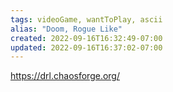 ```yaml
---
tags: videoGame, wantToPlay, ascii
alias: "Doom, Rogue Like"
created: 2022-09-16T16:32:49-07:00
updated: 2022-09-16T16:37:02-07:00
---
```


https://drl.chaosforge.org/
